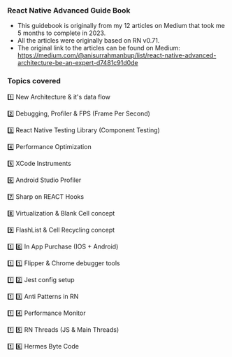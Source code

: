 ### React Native Advanced Guide Book

- This guidebook is originally from my 12 articles on Medium that took me 5 months to complete in 2023.
- All the articles were originally based on RN v0.71.
- The original link to the articles can be found on Medium: https://medium.com/@anisurrahmanbup/list/react-native-advanced-architecture-be-an-expert-d7481c91d0de

### Topics covered

1️⃣ New Architecture & it's data flow

2️⃣ Debugging, Profiler & FPS (Frame Per Second)

3️⃣ React Native Testing Library (Component Testing)

4️⃣ Performance Optimization

5️⃣ XCode Instruments

6️⃣ Android Studio Profiler

7️⃣ Sharp on REACT Hooks

8️⃣ Virtualization & Blank Cell concept

9️⃣ FlashList & Cell Recycling concept

1️⃣ 0️⃣ In App Purchase (IOS + Android)

1️⃣ 1️⃣ Flipper & Chrome debugger tools

1️⃣ 2️⃣ Jest config setup

1️⃣ 3️⃣ Anti Patterns in RN

1️⃣ 4️⃣ Performance Monitor

1️⃣ 5️⃣ RN Threads (JS & Main Threads)

1️⃣ 6️⃣ Hermes Byte Code
